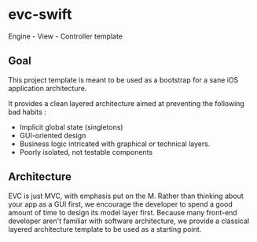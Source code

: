 # evc-swift
Engine - View - Controller template

## Goal
This project template is meant to be used as a bootstrap for a sane iOS application architecture.

It provides a clean layered architecture aimed at preventing the following bad habits :
* Implicit global state (singletons)
* GUI-oriented design
* Business logic intricated with graphical or technical layers.
* Poorly isolated, not testable components

## Architecture
EVC is just MVC, with emphasis put on the M. Rather than thinking about your app as a GUI first, we encourage the developer to spend a good amount of time to design its model layer first. Because many front-end developer aren't familiar with software architecture, we provide a classical layered architecture template to be used as a starting point.

